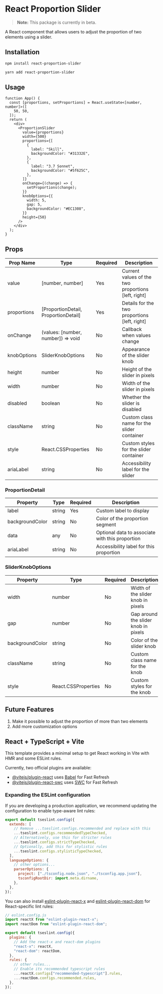 # React Proportion Slider

> **Note:** This package is currently in beta.

A React component that allows users to adjust the proportion of two elements using a slider.

## Installation

```bash
npm install react-proportion-slider
```

```bash
yarn add react-proportion-slider
```

## Usage

```tsx
function App() {
  const [proportions, setProportions] = React.useState<[number, number]>([
    50, 50,
  ]);
  return (
    <div>
      <ProportionSlider
        value={proportions}
        width={500}
        proportions={[
          {
            label: "Skill",
            backgroundColor: "#31332E",
          },
          {
            label: "3.7 Sonnet",
            backgroundColor: "#5f625C",
          },
        ]}
        onChange={(change) => {
          setProportions(change);
        }}
        knobOptions={{
          width: 5,
          gap: 5,
          backgroundColor: "#EC1308",
        }}
        height={50}
      />
    </div>
  );
}
```

## Props

| Prop Name   | Type                                 | Required | Description                                         |
| ----------- | ------------------------------------ | -------- | --------------------------------------------------- |
| value       | [number, number]                     | Yes      | Current values of the two proportions [left, right] |
| proportions | [ProportionDetail, ProportionDetail] | Yes      | Details for the two proportions [left, right]       |
| onChange    | (values: [number, number]) => void   | No       | Callback when values change                         |
| knobOptions | SliderKnobOptions                    | No       | Appearance of the slider knob                       |
| height      | number                               | No       | Height of the slider in pixels                      |
| width       | number                               | No       | Width of the slider in pixels                       |
| disabled    | boolean                              | No       | Whether the slider is disabled                      |
| className   | string                               | No       | Custom class name for the slider container          |
| style       | React.CSSProperties                  | No       | Custom styles for the slider container              |
| ariaLabel   | string                               | No       | Accessibility label for the slider                  |

### ProportionDetail

| Property        | Type   | Required | Description                                     |
| --------------- | ------ | -------- | ----------------------------------------------- |
| label           | string | Yes      | Custom label to display                         |
| backgroundColor | string | No       | Color of the proportion segment                 |
| data            | any    | No       | Optional data to associate with this proportion |
| ariaLabel       | string | No       | Accessibility label for this proportion         |

### SliderKnobOptions

| Property        | Type                | Required | Description                          |
| --------------- | ------------------- | -------- | ------------------------------------ |
| width           | number              | No       | Width of the slider knob in pixels   |
| gap             | number              | No       | Gap around the slider knob in pixels |
| backgroundColor | string              | No       | Color of the slider knob             |
| className       | string              | No       | Custom class name for the knob       |
| style           | React.CSSProperties | No       | Custom styles for the knob           |

## Future Features

1. Make it possible to adjust the proportion of more than two elements
2. Add more customization options

## React + TypeScript + Vite

This template provides a minimal setup to get React working in Vite with HMR and some ESLint rules.

Currently, two official plugins are available:

- [@vitejs/plugin-react](https://github.com/vitejs/vite-plugin-react/blob/main/packages/plugin-react/README.md) uses [Babel](https://babeljs.io/) for Fast Refresh
- [@vitejs/plugin-react-swc](https://github.com/vitejs/vite-plugin-react-swc) uses [SWC](https://swc.rs/) for Fast Refresh

### Expanding the ESLint configuration

If you are developing a production application, we recommend updating the configuration to enable type-aware lint rules:

```js
export default tseslint.config({
  extends: [
    // Remove ...tseslint.configs.recommended and replace with this
    ...tseslint.configs.recommendedTypeChecked,
    // Alternatively, use this for stricter rules
    ...tseslint.configs.strictTypeChecked,
    // Optionally, add this for stylistic rules
    ...tseslint.configs.stylisticTypeChecked,
  ],
  languageOptions: {
    // other options...
    parserOptions: {
      project: ["./tsconfig.node.json", "./tsconfig.app.json"],
      tsconfigRootDir: import.meta.dirname,
    },
  },
});
```

You can also install [eslint-plugin-react-x](https://github.com/Rel1cx/eslint-react/tree/main/packages/plugins/eslint-plugin-react-x) and [eslint-plugin-react-dom](https://github.com/Rel1cx/eslint-react/tree/main/packages/plugins/eslint-plugin-react-dom) for React-specific lint rules:

```js
// eslint.config.js
import reactX from "eslint-plugin-react-x";
import reactDom from "eslint-plugin-react-dom";

export default tseslint.config({
  plugins: {
    // Add the react-x and react-dom plugins
    "react-x": reactX,
    "react-dom": reactDom,
  },
  rules: {
    // other rules...
    // Enable its recommended typescript rules
    ...reactX.configs["recommended-typescript"].rules,
    ...reactDom.configs.recommended.rules,
  },
});
```
